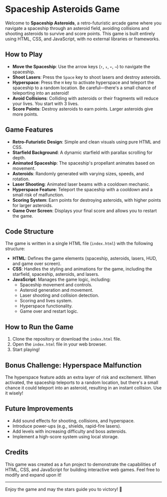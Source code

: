 # Spaceship Asteroids Game

Welcome to **Spaceship Asteroids**, a retro-futuristic arcade game where you navigate a spaceship through an asteroid field, avoiding collisions and shooting asteroids to survive and score points. This game is built entirely using HTML, CSS, and JavaScript, with no external libraries or frameworks.

## How to Play

- **Move the Spaceship**: Use the arrow keys (`↑`, `↓`, `←`, `→`) to navigate the spaceship.
- **Shoot Lasers**: Press the `Space` key to shoot lasers and destroy asteroids.
- **Hyperspace**: Press the `H` key to activate hyperspace and teleport the spaceship to a random location. Be careful—there's a small chance of teleporting into an asteroid!
- **Avoid Collisions**: Colliding with asteroids or their fragments will reduce your lives. You start with 3 lives.
- **Score Points**: Destroy asteroids to earn points. Larger asteroids give more points.

## Game Features

- **Retro-Futuristic Design**: Simple and clean visuals using pure HTML and CSS.
- **Starfield Background**: A dynamic starfield with parallax scrolling for depth.
- **Animated Spaceship**: The spaceship's propellant animates based on movement.
- **Asteroids**: Randomly generated with varying sizes, speeds, and rotation.
- **Laser Shooting**: Animated laser beams with a cooldown mechanic.
- **Hyperspace Feature**: Teleport the spaceship with a cooldown and a small risk of malfunction.
- **Scoring System**: Earn points for destroying asteroids, with higher points for larger asteroids.
- **Game Over Screen**: Displays your final score and allows you to restart the game.

## Code Structure

The game is written in a single HTML file (`index.html`) with the following structure:

- **HTML**: Defines the game elements (spaceship, asteroids, lasers, HUD, and game over screen).
- **CSS**: Handles the styling and animations for the game, including the starfield, spaceship, asteroids, and lasers.
- **JavaScript**: Manages the game logic, including:
  - Spaceship movement and controls.
  - Asteroid generation and movement.
  - Laser shooting and collision detection.
  - Scoring and lives system.
  - Hyperspace functionality.
  - Game over and restart logic.

## How to Run the Game

1. Clone the repository or download the `index.html` file.
2. Open the `index.html` file in your web browser.
3. Start playing!

## Bonus Challenge: Hyperspace Malfunction

The hyperspace feature adds an extra layer of risk and excitement. When activated, the spaceship teleports to a random location, but there's a small chance it could teleport into an asteroid, resulting in an instant collision. Use it wisely!

## Future Improvements

- Add sound effects for shooting, collisions, and hyperspace.
- Introduce power-ups (e.g., shields, rapid-fire lasers).
- Add levels with increasing difficulty and boss asteroids.
- Implement a high-score system using local storage.

## Credits

This game was created as a fun project to demonstrate the capabilities of HTML, CSS, and JavaScript for building interactive web games. Feel free to modify and expand upon it!

---

Enjoy the game and may the stars guide you to victory! 🚀
